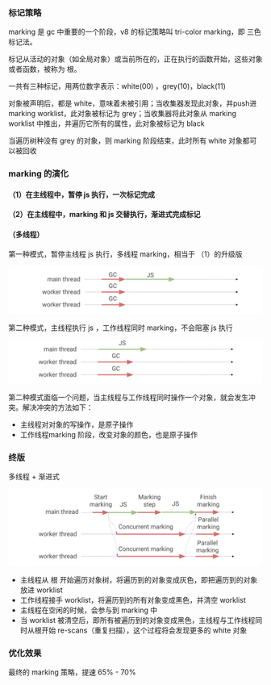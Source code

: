 

### 标记策略

marking 是 gc 中重要的一个阶段，v8 的标记策略叫 tri-color marking，即 三色 标记法。

标记从活动的对象（如全局对象）或当前所在的，正在执行的函数开始，这些对象或者函数，被称为 根。

一共有三种标记，用两位数字表示：white(00) ，grey(10)，black(11)

对象被声明后，都是 white，意味着未被引用；当收集器发现此对象，并push进 marking worklist，此对象被标记为 grey；当收集器将此对象从 marking worklist 中推出，并遍历它所有的属性，此对象被标记为 black

当遍历树种没有 grey 的对象，则 marking 阶段结束，此时所有 white 对象都可以被回收

### marking 的演化

#### （1）在主线程中，暂停 js 执行，一次标记完成

#### （2）在主线程中，marking 和 js 交替执行，渐进式完成标记

#### （多线程）

第一种模式，暂停主线程 js 执行，多线程 marking，相当于 （1）的升级版
                
<img src="https://github.com/HanLess/experience/blob/master/js/v8%E4%B8%8E%E6%80%A7%E8%83%BD%E4%BC%98%E5%8C%96/img/1.png" />


第二种模式，主线程执行 js ，工作线程同时 marking，不会阻塞 js 执行

<img src="https://github.com/HanLess/experience/blob/master/js/v8%E4%B8%8E%E6%80%A7%E8%83%BD%E4%BC%98%E5%8C%96/img/2.png" />


第二种模式面临一个问题，当主线程与工作线程同时操作一个对象，就会发生冲突。解决冲突的方法如下：

- 主线程对对象的写操作，是原子操作
- 工作线程marking 阶段，改变对象的颜色，也是原子操作

### 终版

多线程 + 渐进式

<img src="https://github.com/HanLess/experience/blob/master/js/v8%E4%B8%8E%E6%80%A7%E8%83%BD%E4%BC%98%E5%8C%96/img/3.png" />

 - 主线程从 根 开始遍历对象树，将遍历到的对象变成灰色，即把遍历到的对象放进 worklist
 - 工作线程接手 worklist，将遍历到的所有对象变成黑色，并清空 worklist
 - 主线程在空闲的时候，会参与到 marking 中
 - 当 worklist 被清空后，即所有被遍历到的对象变成黑色，主线程与工作线程同时从根开始 re-scans（重复扫描），这个过程将会发现更多的 white 对象

### 优化效果

最终的 marking 策略，提速 65% - 70%

